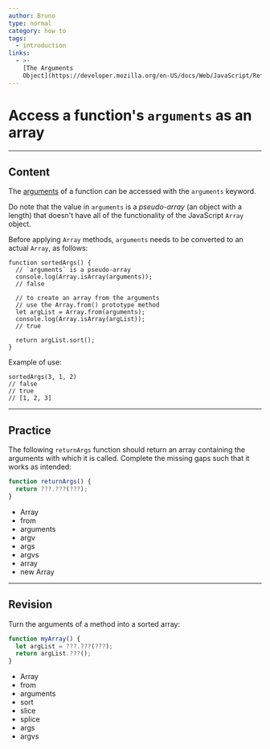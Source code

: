 ```yaml
---
author: Bruno
type: normal
category: how to
tags:
  - introduction
links:
  - >-
    [The Arguments
    Object](https://developer.mozilla.org/en-US/docs/Web/JavaScript/Reference/Functions/arguments){documentation}
---
```


# Access a function's `arguments` as an array


---

## Content

The [arguments](https://enki.com/glossary/general/parameter-vs-argument) of a function can be accessed with the `arguments` keyword.

Do note that the value in `arguments` is a *pseudo-array* (an object with a length) that doesn't have all of the functionality of the JavaScript `Array` object.

Before applying `Array` methods, `arguments` needs to be converted to an actual `Array`, as follows:

```plain-text
function sortedArgs() {
  // `arguments` is a pseudo-array
  console.log(Array.isArray(arguments));
  // false

  // to create an array from the arguments
  // use the Array.from() prototype method
  let argList = Array.from(arguments);
  console.log(Array.isArray(argList));
  // true

  return argList.sort();
}
```

Example of use:

```plain-text
sortedArgs(3, 1, 2)
// false
// true
// [1, 2, 3]
```


---

## Practice

The following `returnArgs` function should return an array containing the arguments with which it is called. Complete the missing gaps such that it works as intended:

```javascript
function returnArgs() {
  return ???.???(???);
}
```

- Array
- from
- arguments
- argv
- args
- argvs
- array
- new Array


---

## Revision

Turn the arguments of a method into a sorted array:

```javascript
function myArray() {
  let argList = ???.???(???);
  return argList.???();
}
```

- Array
- from
- arguments
- sort
- slice
- splice
- args
- argvs
